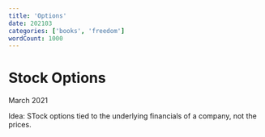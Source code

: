 ```yaml
---
title: 'Options'
date: 202103
categories: ['books', 'freedom']
wordCount: 1000
---
```


# Stock Options

March 2021

Idea: STock options tied to the underlying financials of a company, not the prices.